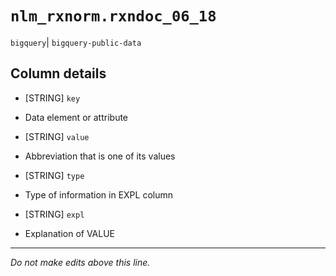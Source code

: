# `nlm_rxnorm.rxndoc_06_18`
`bigquery`| `bigquery-public-data`

## Column details
* [STRING]    `key`
 - Data element or attribute
* [STRING]    `value`
 - Abbreviation that is one of its values
* [STRING]    `type`
 - Type of information in EXPL column
* [STRING]    `expl`
 - Explanation of VALUE

-------------------------------------------------------------------------------
*Do not make edits above this line.*
